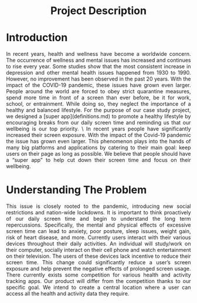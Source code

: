 <h1 align="center"> Project Description </h1>

# Introduction
<section align="justify" markdown="1">
In recent years, health and wellness have become a worldwide concern. The occurrence of wellness and mental issues has increased and continues to rise every year. Some studies show that the most consistent increase in depression and other mental health issues happened from 1930 to 1990. However, no improvement has been observed in the past 20 years. With the impact of the COVID-19 pandemic, these issues have grown even larger. People around the world are forced to obey strict quarantine measures, spend more time in front of a screen than ever before, be it for work, school, or entrainment. While doing so, they neglect the importance of a healthy and balanced lifestyle. For the purpose of our case study project, we designed a [super app](definitions.md) to promote a healthy lifestyle by encouraging breaks from our daily screen time and reminding us that our wellbeing is our top priority.
\
In recent years people have significantly increased their screen exposure. With the impact of the Covid-19 pandemic the issue has grown even larger. This phenomenon plays into the hands of many big platforms and applications by catering to their main goal: keep users on their page as long as possible. We believe that people should have a “super app” to help cut down their screen time and focus on their wellbeing.  
</section>

# Understanding The Problem
<p align="justify">
  This issue is closely rooted to the pandemic, introducing new social restrictions and nation-wide lockdowns. It is important to think proactively of our daily screen time and begin to understand the long term repercussions. Specifically, the mental and physical effects of excessive screen time can lead to anxiety, poor posture, sleep issues, weight gain, risk of heart disease, and more. Currently users interact with their various devices throughout their daily activities. An individual will study/work on their computer, socially interact on their cell phone and watch entertainment on their television. The users of these devices lack incentive to reduce their screen time. This change could significantly reduce a user’s screen exposure and help prevent the negative effects of prolonged screen usage. There currently exists some competition for various health and activity tracking apps. Our product will differ from the competition thanks to our specific goal. We intend to create a central location where a user can access all the health and activity data they require.
</p>
